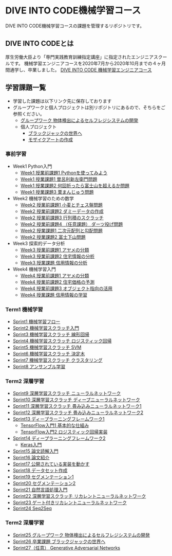 # DIVE INTO CODE機械学習コース
DIVE INTO CODE機械学習コースの課題を管理するリポジトリです。

## DIVE INTO CODEとは
厚生労働大臣より「専門実践教育訓練指定講座」に指定されたエンジニアスクールです。 機械学習エンジニアコースを2020年7月から2020年10月までの４ヶ月間通学し、卒業しました。
[DIVE INTO CODE 機械学習エンジニアコース](https://diveintocode.jp/ai_curriculum)

## 学習課題一覧
- 学習した課題は以下リンク先に保存しております
- グループワークと個人プロジェクトは別リポジトリにあるので、そちらをご参照ください。
    - [グループワーク 物体検出によるセルフレジシステムの開発](https://github.com/nakazono1011/diveintocode_groupwork)
    - 個人プロジェクト
        - [ブラックジャックの世界へ](https://github.com/satoshi30/photo2blackjack)
        - [モザイクアートの作成](https://github.com/satoshi30/mosaic_art)

### 事前学習
- Week1 Python入門
  - [Week1 授業前課題1 Pythonを使ってみよう](https://github.com/satoshi30/diveintocode-ml/blob/master/PriorLearning/Week1_PythonIntroduction/Week1_before_class_task.ipynb)
  - [Week1 授業課題1 曽呂利新左衛門問題](https://github.com/satoshi30/diveintocode-ml/blob/master/PriorLearning/Week1_PythonIntroduction/Week1_task1.ipynb)
  - [Week1 授業課題2 何回折ったら富士山を超えるか問題](https://github.com/satoshi30/diveintocode-ml/blob/master/PriorLearning/Week1_PythonIntroduction/Week1_task2.ipynb)
  - [Week1 授業課題3 栗まんじゅう問題](https://github.com/satoshi30/diveintocode-ml/blob/master/PriorLearning/Week1_PythonIntroduction/Week1_task3.ipynb)
- Week2 機械学習のための数学
  - [Week2 授業前課題1 小麦とチェス盤問題](https://github.com/satoshi30/diveintocode-ml/blob/master/PriorLearning/Week2_MathematicsforMachineLearning/Week2_before_class_task1.ipynb)
  - [Week2 授業前課題2 ダミーデータの作成](https://github.com/satoshi30/diveintocode-ml/blob/master/PriorLearning/Week2_MathematicsforMachineLearning/Week2_before_class_task2.ipynb)
  - [Week2 授業前課題3 行列積のスクラッチ](https://github.com/satoshi30/diveintocode-ml/blob/master/PriorLearning/Week2_MathematicsforMachineLearning/Week2_before_class_task3.ipynb)
  - [Week2 授業前課題4 （任意課題） ダーツ投げ問題](https://github.com/satoshi30/diveintocode-ml/blob/master/PriorLearning/Week2_MathematicsforMachineLearning/Week2_before_class_task4.ipynb)
  - [Week2 授業課題1 二次元配列と勾配問題](https://github.com/satoshi30/diveintocode-ml/blob/master/PriorLearning/Week2_MathematicsforMachineLearning/Week2_task1.ipynb)
  - [Week2 授業課題2 富士下山問題](https://github.com/satoshi30/diveintocode-ml/blob/master/PriorLearning/Week2_MathematicsforMachineLearning/Week2_task2.ipynb)
- Week3 探索的データ分析
  - [Week3 授業前課題1 アヤメの分類](https://github.com/satoshi30/diveintocode-ml/blob/master/PriorLearning/Week3_EDA/Week3_before_class_task1.ipynb)
  - [Week3 授業前課題2 住宅情報の分析](https://github.com/satoshi30/diveintocode-ml/blob/master/PriorLearning/Week3_EDA/Week3_before_class_task2.ipynb)
  - [Week3 授業課題 信用情報の分析](https://github.com/satoshi30/diveintocode-ml/blob/master/PriorLearning/Week3_EDA/Week3_task.ipynb)
- Week4 機械学習入門
  - [Week4 授業前課題1 アヤメの分類](https://github.com/satoshi30/diveintocode-ml/blob/master/PriorLearning/Week4_MachineLearningIntroduction/Week4_before_class_task1.ipynb)
  - [Week4 授業前課題2 住宅価格の予測](https://github.com/satoshi30/diveintocode-ml/blob/master/PriorLearning/Week4_MachineLearningIntroduction/Week4_before_class_task2.ipynb)
  - [Week4 授業前課題3 オブジェクト指向の活用](https://github.com/satoshi30/diveintocode-ml/blob/master/PriorLearning/Week4_MachineLearningIntroduction/Week4_before_class_task3.ipynb)
  - [Week4 授業課題 信用情報の学習](https://github.com/satoshi30/diveintocode-ml/blob/master/PriorLearning/Week4_MachineLearningIntroduction/Week4_task.ipynb)

### Term1 機械学習

- [Sprint1 機械学習フロー](https://github.com/satoshi30/diveintocode-ml/blob/master/Sprint/Term1_MachineLearning/Sprint1.ipynb)
- [Sprint2 機械学習スクラッチ入門](https://github.com/satoshi30/diveintocode-ml/blob/master/Sprint/Term1_MachineLearning/Sprint2.ipynb)
- [Sprint3 機械学習スクラッチ 線形回帰](https://github.com/satoshi30/diveintocode-ml/blob/master/Sprint/Term1_MachineLearning/Sprint3.ipynb)
- [Sprint4 機械学習スクラッチ ロジスティック回帰](https://github.com/satoshi30/diveintocode-ml/blob/master/Sprint/Term1_MachineLearning/Sprint4.ipynb)
- [Sprint5 機械学習スクラッチ SVM](https://github.com/satoshi30/diveintocode-ml/blob/master/Sprint/Term1_MachineLearning/Sprint5.ipynb)
- [Sprint6 機械学習スクラッチ 決定木](https://github.com/satoshi30/diveintocode-ml/blob/master/Sprint/Term1_MachineLearning/Sprint6.ipynb)
- [Sprint7 機械学習スクラッチ クラスタリング](https://github.com/satoshi30/diveintocode-ml/blob/master/Sprint/Term1_MachineLearning/Sprint7.ipynb)
- [Sprint8 アンサンブル学習](https://github.com/satoshi30/diveintocode-ml/blob/master/Sprint/Term1_MachineLearning/Sprint8.ipynb)

### Term2 深層学習
- [Sprint9 深層学習スクラッチ ニューラルネットワーク](https://github.com/satoshi30/diveintocode-ml/blob/master/Sprint/Term2_DeepLearning/Sprint9/Sprint9.ipynb)
- [Sprint10 深層学習スクラッチ ディープニューラルネットワーク](https://github.com/satoshi30/diveintocode-ml/blob/master/Sprint/Term2_DeepLearning/Sprint10/Sprint10.ipynb)
- [Sprint11 深層学習スクラッチ 畳み込みニューラルネットワーク1](https://github.com/satoshi30/diveintocode-ml/blob/master/Sprint/Term2_DeepLearning/Sprint11/Sprint11.ipynb)
- [Sprint12 深層学習スクラッチ 畳み込みニューラルネットワーク2](https://github.com/satoshi30/diveintocode-ml/blob/master/Sprint/Term2_DeepLearning/Sprint12.ipynb)
- [Sprint13 ディープラーニングフレームワーク1](https://github.com/satoshi30/diveintocode-ml/blob/master/Sprint/Term2_DeepLearning/Sprint13/Sprint13.ipynb)
  - [TensorFlow入門1 基本的な仕組み](https://github.com/satoshi30/diveintocode-ml/blob/master/Sprint/Term2_DeepLearning/Sprint13/Sprint13_Appendix1.ipynb)
  - [TensorFlow入門2 ロジスティック回帰実装](https://github.com/satoshi30/diveintocode-ml/blob/master/Sprint/Term2_DeepLearning/Sprint13/Sprint13_Appendix2.ipynb)
- [Sprint14 ディープラーニングフレームワーク2](https://github.com/satoshi30/diveintocode-ml/blob/master/Sprint/Term2_DeepLearning/Sprint14/Sprint14.ipynb)
  - [Keras入門](https://github.com/satoshi30/diveintocode-ml/blob/master/Sprint/Term2_DeepLearning/Sprint14/Sprint14_Appendix.ipynb)
- [Sprint15 論文読解入門](https://github.com/satoshi30/diveintocode-ml/blob/master/Sprint/Term2_DeepLearning/Sprint15.ipynb)
- [Sprint16 論文紹介](https://github.com/satoshi30/diveintocode-ml/blob/master/Sprint/Term2_DeepLearning/Sprint16/Sprint16_%E8%AB%96%E6%96%87%E7%B4%B9%E4%BB%8B.pdf)
- [Sprint17 公開されている実装を動かす](https://github.com/satoshi30/diveintocode-ml/blob/master/Sprint/Term2_DeepLearning/Sprint17/Sprint17.ipynb)
- [Sprint18 データセット作成](https://github.com/satoshi30/diveintocode-ml/blob/master/Sprint/Term2_DeepLearning/Sprint18/Sprint18.ipynb)
- [Sprint19 セグメンテーション1](https://github.com/satoshi30/diveintocode-ml/blob/master/Sprint/Term2_DeepLearning/Sprint19.ipynb)
- [Sprint20 セグメンテーション2](https://github.com/satoshi30/diveintocode-ml/blob/master/Sprint/Term2_DeepLearning/Sprint20/Sprint20.ipynb)
- [Sprint21 自然言語処理入門](https://github.com/satoshi30/diveintocode-ml/blob/master/Sprint/Term2_DeepLearning/Sprint21.ipynb)
- [Sprint22 深層学習スクラッチ リカレントニューラルネットワーク](https://github.com/satoshi30/diveintocode-ml/blob/master/Sprint/Term2_DeepLearning/Sprint22.ipynb)
- [Sprint23 ゲート付きリカレントニューラルネットワーク](https://github.com/satoshi30/diveintocode-ml/blob/master/Sprint/Term2_DeepLearning/Sprint23/Sprint23.ipynb)
- [Sprint24 Seq2Seq](https://github.com/satoshi30/diveintocode-ml/blob/master/Sprint/Term2_DeepLearning/Sprint24/Sprint24.ipynb)

### Term2 深層学習
- [Sprint25 グループワーク 物体検出によるセルフレジシステムの開発](https://github.com/nakazono1011/diveintocode_groupwork)
- [Sprint26 卒業課題 ブラックジャックの世界へ](https://github.com/satoshi30/diveintocode-ml/tree/master/Sprint/Term3_EngineerProject/Sprint26)
- [Sprint27（任意） Generative Adversarial Networks](https://github.com/satoshi30/diveintocode-ml/blob/master/Sprint/Term3_EngineerProject/Sprint27/Sprint27.ipynb)